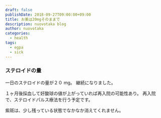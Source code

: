 ```yaml
---
draft: false
publishDate: 2018-09-27T09:00:00+09:00
title: お薬は20mgそのままで
description: nuovotaka blog
author: nuovotaka
categories:
  - health
tags:
  - egpa
  - sick
---
```


### ステロイドの量

一日のステロイドの量が２０ mg。
継続になりました。

１ヶ月後採血して好酸球の値が上がっていれば再入院の可能性あり。
再入院で、ステロイドパルス療法を行う予定です。

紫斑は、少し残っている状態でなかなか消えてくれません。
